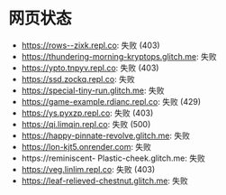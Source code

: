 # 网页状态
- https://rows--zixk.repl.co: 失败 (403)
- https://thundering-morning-kryptops.glitch.me: 失败
- https://ypto.tnpyv.repl.co: 失败 (403)
- https://ssd.zockq.repl.co: 失败
- https://special-tiny-run.glitch.me: 失败
- https://game-example.rdianc.repl.co: 失败 (429)
- https://ys.pyxzp.repl.co: 失败 (403)
- https://qi.limqin.repl.co: 失败 (500)
- https://happy-pinnate-revolve.glitch.me: 失败
- https://lon-kjt5.onrender.com: 失败
- https://reminiscent- Plastic-cheek.glitch.me: 失败
- https://veg.linlim.repl.co: 失败 (403)
- https://leaf-relieved-chestnut.glitch.me: 失败

